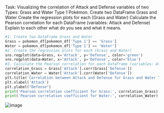 Task: Visualizing the correlation of Attack and Defense variables of two Types: Grass and Water Type 1 Pokémon.
Create two DataFrame Grass and Water
Create the regression plots for each (Grass and Water)
Calculate the Pearson correlation for each DataFrame (variables: Attack and Defense)
Explain to each other what do you see and what it means.
```py
#1. Create two DataFrame Grass and Water
Grass = pokemon_df[pokemon_df['Type 1'] == 'Grass']
Water = pokemon_df[pokemon_df['Type 1'] == 'Water']
#2. Create the regression plots for each (Grass and Water)
sns.regplot(data=Grass, x='Attack', y='Defense', color='green')
sns.regplot(data=Water, x='Attack', y='Defense', color='blue')
#3. Calculate the Pearson correlation for each DataFrame (variables: Attack and Defense
correlation_Grass = Grass['Attack'].corr(Grass['Defense'])
correlation_Water = Water['Attack'].corr(Water['Defense'])
plt.title('Correlation between Attack and Defense for Grass and Water Type 1 Pokémon')
plt.xlabel('Attack')
plt.ylabel("Defense")
print('Pearson correlation coefficient for Grass:', correlation_Grass)
print('Pearson correlation coefficient for Water:', correlation_Water)
```
![image](https://github.com/user-attachments/assets/2753c92c-1562-4dbc-a7ab-85e74d68f9fb)
